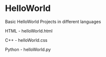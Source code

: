 # HelloWorld
Basic HelloWorld Projects in different languages

HTML - helloWorld.html 

C++  - helloWorld.css

Python - helloWorld.py
